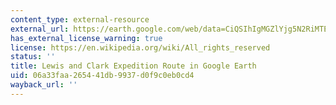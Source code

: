 ```yaml
---
content_type: external-resource
external_url: https://earth.google.com/web/data=CiQSIhIgMGZlYjg5N2RiMTEwMTFlNjlmZWYzOTljMWQzYTJlZWY
has_external_license_warning: true
license: https://en.wikipedia.org/wiki/All_rights_reserved
status: ''
title: Lewis and Clark Expedition Route in Google Earth
uid: 06a33faa-2654-41db-9937-d0f9c0eb0cd4
wayback_url: ''
---
```

